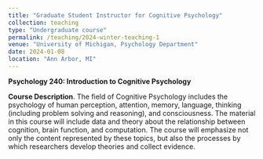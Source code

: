 ```yaml
---
title: "Graduate Student Instructor for Cognitive Psychology"
collection: teaching
type: "Undergraduate course"
permalink: /teaching/2024-winter-teaching-1
venue: "University of Michigan, Psychology Department"
date: 2024-01-08
location: "Ann Arbor, MI"
---
```


**Psychology 240: Introduction to Cognitive Psychology**

**Course Description**. The field of Cognitive Psychology includes the psychology of
human perception, attention, memory, language, thinking (including problem
solving and reasoning), and consciousness. The material in this course will include
data and theory about the relationship between cognition, brain function, and
computation. The course will emphasize not only the content represented by these
topics, but also the processes by which researchers develop theories and collect
evidence.
